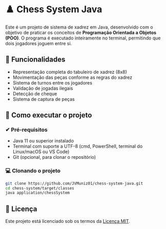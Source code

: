 # ♟️ Chess System Java

Este é um projeto de sistema de xadrez em Java, desenvolvido com o objetivo de praticar os conceitos de **Programação Orientada a Objetos (POO)**. O programa é executado inteiramente no terminal, permitindo que dois jogadores joguem entre si.

## 📌 Funcionalidades

- Representação completa do tabuleiro de xadrez (8x8)
- Movimentação das peças conforme as regras do xadrez
- Sistema de turnos entre os jogadores
- Validação de jogadas ilegais
- Detecção de cheque
- Sistema de captura de peças

## 🚀 Como executar o projeto

### ✔ Pré-requisitos

- Java 11 ou superior instalado
- Terminal com suporte a UTF-8 (cmd, PowerShell, terminal do Linux/macOS ou VS Code)
- Git (opcional, para clonar o repositório)

### 💻 Clonando o projeto
```bash
git clone https://github.com/JVMuniz01/chess-system-java.git
cd chess-system/target/classes
java application/chessSystem
```
## 📜 Licença

Este projeto está licenciado sob os termos da [Licença MIT](./LICENSE).
